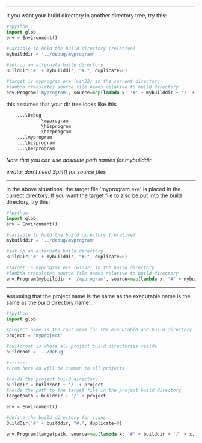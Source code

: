 


---

 It you want your build directory in another directory tree, try this: 
```python
#!python
import glob
env = Environment()

#variable to hold the build directory (relative)
mybuilddir = '../debug/myprogram'

#set up an alternate build directory
BuildDir('#' + mybuilddir, "#.", duplicate=0)

#target is myprogram.exe (win32) in the current directory
#lambda translates source file names relative to build directory
env.Program('myprogram', source=map(lambda x: '#' + mybuilddir + '/' + x, glob.glob('*.cpp')))
```
this assumes that your dir tree looks like this 


```txt
    ...\Debug
             \myprogram
             \hisprogram
             \herprogram
    ...\myprogram
    ...\hisprogram
    ...\herprogram
```
_Note that you can use absolute path names for mybuilddir_ 

_errata: don't need Split() for source files_ 



---

 In the above situations, the target file 'myprogram.exe' is placed in the currect directory. If you want the target file to also be put into the build directory, try this: 
```python
#!python
import glob
env = Environment()

#variable to hold the build directory (relative)
mybuilddir = '../debug/myprogram'

#set up an alternate build directory
BuildDir('#' + mybuilddir, "#.", duplicate=0)

#target is myprogram.exe (win32) in the build directory
#lambda translates source file names relative to build directory
env.Program(mybuilddir + '/myprogram', source=map(lambda x: '#' + mybuilddir + '/' + x, glob.glob('*.cpp')))
```


---

 Assuming that the project name is the same as the executable name is the same as the build directory name... 
```python
#!python
import glob

#project name is the root name for the executable and build directory
project = 'myproject'

#buildroot is where all project build directories reside
buildroot = '../debug'

#-------
#From here on will be common to all projects

#holds the project build directory
builddir = buildroot + '/' + project
#holds the path to the target file in the project build directory
targetpath = builddir + '/' + project

env = Environment()

#define the build directory for scons
BuildDir('#' + builddir, "#.", duplicate=0)

env.Program(targetpath, source=map(lambda x: '#' + builddir + '/' + x, glob.glob('*.cpp')))
```